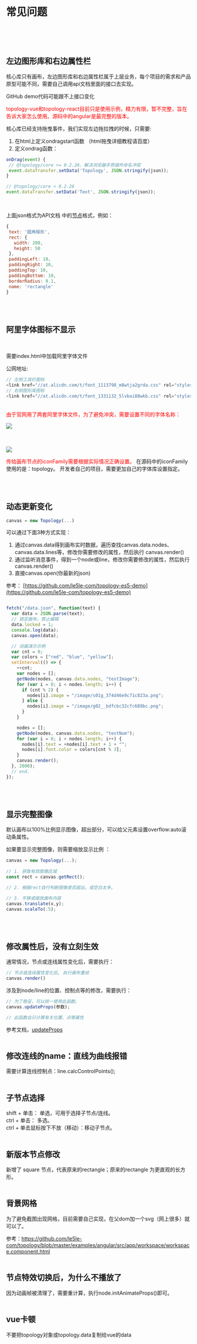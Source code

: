 # 常见问题
<br>
<br>
<br>

## 左边图形库和右边属性栏
核心库只有画布，左边图形库和右边属性栏属于上层业务，每个项目的需求和产品原型可能不同，需要自己调用api文档里面的接口去实现。

GitHub demo代码可能跟不上接口变化

<font color=red>
topology-vue和topology-react目前只是使用示例，精力有限，暂不完整，旨在告诉大家怎么使用。源码中的angular是最完整的版本。
</font>

核心库已经支持拖曳事件，我们实现左边拖拉拽的时候，只需要:<br>
 1. 在html上定义ondragstart函数 （html拖曳详细教程请百度）
 2. 定义ondrag函数：
  
<div class="try-code">

 ```javascript
 onDrag(event) {
  // @topology/core >= 0.2.26，解决浏览器手势插件命名冲突
  event.dataTransfer.setData('Topology', JSON.stringify(json));
}

// @topology/core < 0.2.26
event.dataTransfer.setData('Text', JSON.stringify(json));
 ```
</div>
<br>

 上面json格式为API文档 中的<a href="/node" target="_blank">节点</a>格式，例如：
<div class="try-code">

 ```javascript
 {
  text: '圆角矩形',
  rect: {
    width: 200,
    height: 50
  },
  paddingLeft: 10,
  paddingRight: 10,
  paddingTop: 10,
  paddingBottom: 10,
  borderRadius: 0.1,
  name: 'rectangle'
}
 ```
 </div>

 <br>
 <br>

 ## 阿里字体图标不显示
 <br>

 需要index.html中加载阿里字体文件

 公网地址:
 <div class="try-code">

 ``` javascript
 // 左侧工具栏图标
<link href="//at.alicdn.com/t/font_1113798_m8wtja2grda.css" rel="stylesheet" />
// 右侧图形库图标
<link href="//at.alicdn.com/t/font_1331132_5lvbai88wkb.css" rel="stylesheet" />
 ```
 </div>
 <br>
 <font color=red>由于官网用了两套阿里字体文件，为了避免冲突，需要设置不同的字体名称：</font>

 ![](https://cdn.nlark.com/yuque/0/2020/png/179380/1584586826729-a259fb9a-ef7a-4635-bad0-a9fa8713cdcc.png?x-oss-process=image%2Fresize%2Cw_700)

<br>
<br>

<img src="https://cdn.nlark.com/yuque/0/2020/png/179380/1584586835723-ad9ce83b-c890-4403-9b72-b03c5f5edeb0.png?x-oss-process=image%2Fresize%2Cw_1492" style="max-width:80%">

 <font color=red>传给画布节点的iconFamily需要根据实际情况正确设置。</font>
 在源码中的iconFamily使用的是：topology。 开发者自己的项目，需要更加自己的字体库设置指定。

 <br>
 <br>

 ## 动态更新变化
 <div class="try-code">
 
 ``` javascript
 canvas = new Topology(...)
 ```
  </div>

 可以通过下面3种方式实现：
 1. 通过canvas.data得到画布实时数据，遍历查找canvas.data.nodes、canvas.data.lines等，修改你需要修改的属性，然后执行 canvas.render()
 2. 通过监听消息事件，得到一个node或line，修改你需要修改的属性，然后执行 canvas.render()
 3. 直接canvas.open(你最新的json)

参考： [https://github.com/le5le-com/topology-es5-demo](https://github.com/le5le-com/topology-es5-demo)


<div class="try-code">

```javascript

fetch("/data.json", function(text) {
  var data = JSON.parse(text);
  // 锁定画布，禁止编辑
  data.locked = 1;
  console.log(data);
  canvas.open(data);

  // 动画演示示例
  var cnt = 0;
  var colors = ["red", "blue", "yellow"];
  setInterval(() => {
    ++cnt;
    var nodes = [];
    getNode(nodes, canvas.data.nodes, "testImage");
    for (var i = 0; i < nodes.length; i++) {
      if (cnt % 2) {
        nodes[i].image = "/image/s01g_374d46e9c71c823a.png";
      } else {
        nodes[i].image = "/image/g02__bdfcbc32cfc689bc.png";
      }
    }

    nodes = [];
    getNode(nodes, canvas.data.nodes, "testNum");
    for (var i = 0; i < nodes.length; i++) {
      nodes[i].text = +nodes[i].text + 1 + "";
      nodes[i].font.color = colors[cnt % 3];
    }
    canvas.render();
  }, 2000);
  // end.
});
```

</div>
 <br>
 <br>

## 显示完整图像

默认画布以100%比例显示图像，超出部分，可以给父元素设置overflow:auto滚动条属性。

如果要显示完整图像，则需要缩放显示比例 ：
<div class="try-code">

``` javascript
canvas = new Topology(...);
                      
// 1. 获取有效图像区域
const rect = canvas.getRect();

// 2. 根据rect自行判断图像是否超出，或空白太多。

// 3. 平移或缩放画布内容
canvas.translate(x,y);
canvas.scaleTo(.5);
```
</div>
 <br>
 <br>


## 修改属性后，没有立刻生效
通常情况，节点或连线属性变化后，需要执行：
<div class="try-code">

```javascript
// 节点或连线属性变化后, 执行画布重绘
canvas.render()
```
</div>

涉及到node/line的位置、控制点等的修改，需要执行：
<div class="try-code">

```javascript
// 为了稳妥，可以统一使用此函数。
canvas.updateProps(参数);

// 此函数会只计算有关位置、点等属性
```
</div>

参考文档，<a href="/canvas" target="_blank">updateProps</a>
 <br>
 <br>

## 修改连线的name：直线为曲线报错
需要计算连线控制点：line.calcControlPoints();
 <br>
 <br>

## 子节点选择
shift + 单击： 单选，可用于选择子节点/连线。<br>
ctrl + 单击： 多选。<br>
ctrl + 单击鼠标按下不放（移动）：移动子节点。
 <br>
 <br>

## 新版本节点修改
新增了 square  节点，代表原来的rectangle；原来的rectangle 为更直观的长方形。
 <br>
 <br>

## 背景网格
为了避免截图出现网格，目前需要自己实现，在父dom加一个svg（网上很多）就可以了。

参考：https://github.com/le5le-com/topology/blob/master/examples/angular/src/app/workspace/workspace.component.html
 <br>
 <br>
 
## 节点特效切换后，为什么不播放了
因为动画帧被清理了，需要重计算，执行node.initAnimateProps()即可。
 <br>
 <br>

## vue卡顿 
不要把topology对象或topology.data复制给vue的data
